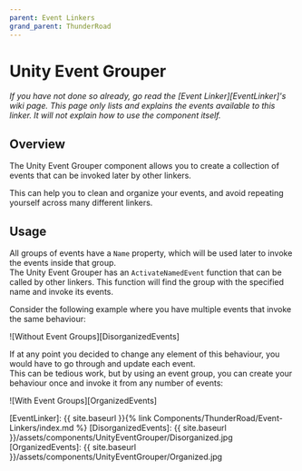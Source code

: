```yaml
---
parent: Event Linkers
grand_parent: ThunderRoad
---
```

# Unity Event Grouper
*If you have not done so already, go read the [Event Linker][EventLinker]'s wiki page. This page only lists and explains the events available to this linker. It will not explain how to use the component itself.*

## Overview
The Unity Event Grouper component allows you to create a collection of events that can be invoked later by other linkers.

This can help you to clean and organize your events, and avoid repeating yourself across many different linkers.

## Usage
All groups of events have a `Name` property, which will be used later to invoke the events inside that group.  
The Unity Event Grouper has an `ActivateNamedEvent` function that can be called by other linkers. This function will find the group with the specified name and invoke its events.


Consider the following example where you have multiple events that invoke the same behaviour:

![Without Event Groups][DisorganizedEvents]

If at any point you decided to change any element of this behaviour, you would have to go through and update each event.  
This can be tedious work, but by using an event group, you can create your behaviour once and invoke it from any number of events:

![With Event Groups][OrganizedEvents]

[EventLinker]:          {{ site.baseurl }}{% link Components/ThunderRoad/Event-Linkers/index.md %}
[DisorganizedEvents]:   {{ site.baseurl }}/assets/components/UnityEventGrouper/Disorganized.jpg
[OrganizedEvents]:   {{ site.baseurl }}/assets/components/UnityEventGrouper/Organized.jpg
